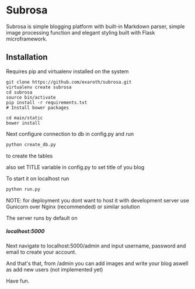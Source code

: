 # Subrosa

Subrosa is simple blogging platform with built-in Markdown parser, simple image processing function and elegant styling built with Flask microframework.


## Installation

Requires pip and virtualenv installed on the system

``` shell
git clone https://github.com/exaroth/subrosa.git
virtualenv create subrosa
cd subrosa
source bin/activate
pip install -r requirements.txt
# Install bower packages

cd main/static
bower install
```

Next configure connection to db in config.py
and run
``` python
python create_db.py 
```
to create the tables

also set TITLE variable in config.py to set title of you blog

To start it on localhost run

``` python
python run.py
```

NOTE: for deployment you dont want to host it with development server
use Gunicorn over Nginx (recommended) or similar solution

The server runs by default on

##### localhost:5000

Next navigate to localhost:5000/admin and input username, password and email to create your account.


And that's that, from /admin you can add images and write your blog aswell as add new users (not implemented yet)

Have fun.
